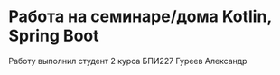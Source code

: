 # Работа на семинаре/дома Kotlin, Spring Boot  
Работу выполнил студент 2 курса БПИ227 Гуреев Александр
